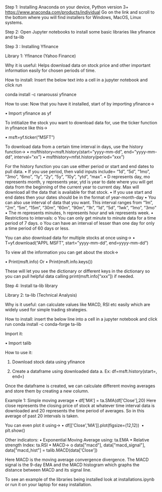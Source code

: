 
Step 1: Installing Anaconda on your device, Python version 3+
https://www.anaconda.com/products/individual
Go on the link and scroll to the bottom where you will find installers for Windows, MacOS, Linux systems. 

Step 2: Open Jupyter notebooks to install some basic libraries like yfinance and ta-lib

Step 3 : Installing Yfinance 

Library 1: Yfinance (Yahoo Finance)

Why it is useful: Helps download data on stock price and other important information easily for chosen periods of time.

How to install: Insert the below text into a cell in a jupyter notebook and click run

conda install -c ranaroussi yfinance 

How to use:
Now that you have it installed, start of by importing yfinance->

•	Import yfinance as yf

To intitialize the stock you want to download data for, use the ticker function in yfinance like this->

•	msft=yf.ticker(“MSFT”)

To download data from a certain time interval in days, use the history function->
•	msfthistory=msft.history(start=”yyyy-mm-dd”, end=”yyyy-mm-dd”, interval=”xx”)
•	msfthistory=mfst.history(period=”xxx”)

For the history function you can use either period or start and end dates to pull data.
•	If you use period, then valid inputs include= “1d”, “5d”, “1mo”, “3mo”, “6mo”, “1y”, “2y”, “5y”, “10y”, “ytd”, “max”. 
•	D represents day, mo represents month, y represents year, ytd is year to date where you will get data from the beginning of the current year to current day. Max will download all the data that is available for that stock. 
•	If you use start and end dates then your dates should be in the format of year-month-day
•	You can also use interval of data that you want. This interval ranges from “1m”, “2m”, “5m”, “15m”, “30m”, “60m”, “90m”, “1h”, “1d”, “5d”, “1wk”, “1mo”, “3mo”
•	The m represents minutes, h represents hour and wk represents week. 
•	Restrictions to intervals:
o	You can only get minute to minute data for a time period of 7 days.
o	You can have an interval of lesser than one day for only a time period of 60 days or less. 

You can also download data for multiple stocks at once using->
•	T=yf.download(“APPL MSFT”, start=”yyyy-mm-dd”, end=yyyy-mm-dd”)

To view all the information you can get about the stock->

•	Print(msft.info) 
Or 
•	Print(msft.info.keys())

These will let you see the dictionary or different keys in the dictionary so you can pull helpful data calling print(msft.info[“xxx”]) if needed. 

Step 4: Install ta-lib library 

Library 2: ta-lib (Technical Analysis)

Why is it useful: can calculate values like MACD, RSI etc easily which are widely used for simple trading strategies. 

How to install:  insert the below line into a cell in a jupyter notebook and click run
conda install -c conda-forge ta-lib 

Import it:

•	Import talib

How to use it:
1.	Download stock data using yfinance

2.	Create a dataframe using downloaded data
a.	Ex: df=msft.history(start=, end=)

Once the dataframe is created, we can calculate different moving averages and store them by creating a new column. 

Example 1: Simple moving average 
•	df['MA'] = ta.SMA(df['Close'],20)
Here close represents the closing price of stock at whatever time interval data is downloaded and 20 represents the time period of averages. So in this average of past 20 intervals is taken. 


You can even plot it using->
•	df[['Close','MA']].plot(figsize=(12,12)) 
•	plt.show()

Other indicators:
•	Exponential Moving Average using: ta.EMA 
•	Relative strength Index: ta.RSI
•	MACD->
o	data["macd"], data["macd_signal"], data["macd_hist"] = talib.MACD(data['Close'])

Here MACD is the moving average convergence divergence. The MACD signal is the 9-day EMA and the MACD histogram which graphs the distance between MACD and its signal line. 

To see an example of the libraries being installed look at installations.ipynb or run it on your laptop for easy installation.

